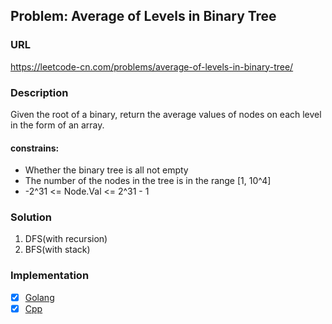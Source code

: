 ## Problem: Average of Levels in Binary Tree

### URL

https://leetcode-cn.com/problems/average-of-levels-in-binary-tree/

### Description

Given the root of a binary, return the average values of nodes on each level in the form of an array.

#### constrains:

- Whether the binary tree is all not empty
- The number of the nodes in the tree is in the range [1, 10^4]
- -2^31 <= Node.Val <= 2^31 - 1

### Solution

1. DFS(with recursion)
2. BFS(with stack)

### Implementation

- [X] [Golang](./solution.go)
- [X] [Cpp](./solution.cpp)
